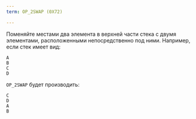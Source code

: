 ```yaml
---
term: OP_2SWAP (0X72)

---
```

Поменяйте местами два элемента в верхней части стека с двумя элементами, расположенными непосредственно под ними. Например, если стек имеет вид:

```text
A
B
C
D
```

`OP_2SWAP` будет производить:

```text
C
D
A
B
```